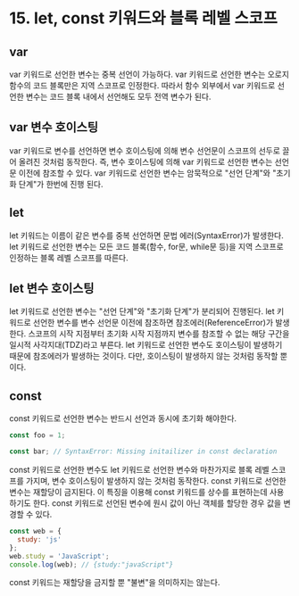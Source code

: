 # 15. let, const 키워드와 블록 레벨 스코프

## var
var 키워드로 선언한 변수는 중복 선언이 가능하다. 
var 키워드로 선언한 변수는 오로지 함수의 코드 블록만은 지역 스코프로 인정한다. 따라서 함수 외부에서 var 키워드로 선언한 변수는 코드 블록 내에서 선언해도 모두 전역 변수가 된다. 

## var 변수 호이스팅
var 키워드로 변수를 선언하면 변수 호이스팅에 의해 변수 선언문이 스코프의 선두로 끌어 올려진 것처럼 동작한다. 즉, 변수 호이스팅에 의해 var 키워드로 선언한 변수는 선언문 이전에 참조할 수 있다. 
var 키워드로 선언한 변수는 암묵적으로 "선언 단계"와 "초기화 단계"가 한번에 진행 된다. 

## let
let 키워드는 이름이 같은 변수를 중복 선언하면 문법 에러(SyntaxError)가 발생한다. 
let 키워드로 선언한 변수는 모든 코드 블록(함수, for문, while문 등)을 지역 스코프로 인정하는 블록 레벨 스코프를 따른다. 

## let 변수 호이스팅
let 키워드로 선언한 변수는 "선언 단계"와 "초기화 단계"가 분리되어 진행된다. 
let 키워드로 선언한 변수를 변수 선언문 이전에 참조하면 참조에러(ReferenceError)가 발생한다. 
스코프의 시작 지점부터 초기화 시작 지점까지 변수를 참조할 수 없는 해당 구간을 일시적 사각지대(TDZ)라고 부른다.
let 키워드로 선언한 변수도 호이스팅이 발생하기 때문에 참조에러가 발생하는 것이다. 다만, 호이스팅이 발생하지 않는 것처럼 동작할 뿐이다. 

## const
const 키워드로 선언한 변수는 반드시 선언과 동시에 초기화 해야한다.
```js 
const foo = 1;

const bar; // SyntaxError: Missing initailizer in const declaration
```
const 키워드로 선언한 변수도 let 키워드로 선언한 변수와 마찬가지로 블록 레벨 스코프를 가지며, 변수 호이스팅이 발생하지 않는 것처럼 동작한다. 
const 키워드로 선언한 변수는 재할당이 금지된다. 
이 특징을 이용해 const 키워드를 상수를 표현하는데 사용하기도 한다. 
const 키워드로 선언된 변수에 원시 값이 아닌 객체를 할당한 경우 값을 변경할 수 있다. 
```js
const web = {
  study: 'js'
};
web.study = 'JavaScript';
console.log(web); // {study:"javaScript"}
```
const 키워드는 재할당을 금지할 뿐 "불변"을 의미하지는 않는다. 

